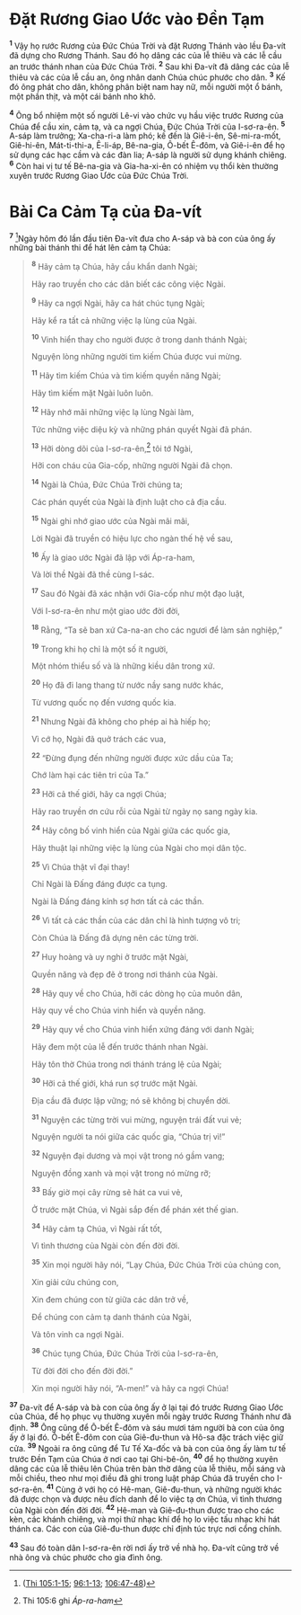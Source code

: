 # Ðặt Rương Giao Ước vào Ðền Tạm
<sup><b>1</b></sup> Vậy họ rước Rương của Ðức Chúa Trời và đặt Rương Thánh vào lều Ða-vít đã dựng cho Rương Thánh. Sau đó họ dâng các của lễ thiêu và các lễ cầu an trước thánh nhan của Ðức Chúa Trời. <sup><b>2</b></sup> Sau khi Ða-vít đã dâng các của lễ thiêu và các của lễ cầu an, ông nhân danh Chúa chúc phước cho dân. <sup><b>3</b></sup> Kế đó ông phát cho dân, không phân biệt nam hay nữ, mỗi người một ổ bánh, một phần thịt, và một cái bánh nho khô.

<sup><b>4</b></sup> Ông bổ nhiệm một số người Lê-vi vào chức vụ hầu việc trước Rương của Chúa để cầu xin, cảm tạ, và ca ngợi Chúa, Ðức Chúa Trời của I-sơ-ra-ên. <sup><b>5</b></sup> A-sáp làm trưởng; Xa-cha-ri-a làm phó; kế đến là Giê-i-ên, Sê-mi-ra-mốt, Giê-hi-ên, Mát-ti-thi-a, Ê-li-áp, Bê-na-gia, Ô-bết Ê-đôm, và Giê-i-ên để họ sử dụng các hạc cầm và các đàn lia; A-sáp là người sử dụng khánh chiêng. <sup><b>6</b></sup> Còn hai vị tư tế Bê-na-gia và Gia-ha-xi-ên có nhiệm vụ thổi kèn thường xuyên trước Rương Giao Ước của Ðức Chúa Trời.


# Bài Ca Cảm Tạ của Ða-vít
<sup><b>7</b></sup> [^1@-2a87d1eb-57f3-4727-af85-d79caf8a8a24]Ngày hôm đó lần đầu tiên Ða-vít đưa cho A-sáp và bà con của ông ấy những bài thánh thi để hát lên cảm tạ Chúa:


> <sup><b>8</b></sup> Hãy cảm tạ Chúa, hãy cầu khẩn danh Ngài;
> 
> Hãy rao truyền cho các dân biết các công việc Ngài.
> 
> <sup><b>9</b></sup> Hãy ca ngợi Ngài, hãy ca hát chúc tụng Ngài;
> 
> Hãy kể ra tất cả những việc lạ lùng của Ngài.
> 
> <sup><b>10</b></sup> Vinh hiển thay cho người được ở trong danh thánh Ngài;
> 
> Nguyện lòng những người tìm kiếm Chúa được vui mừng.
> 
> <sup><b>11</b></sup> Hãy tìm kiếm Chúa và tìm kiếm quyền năng Ngài;
> 
> Hãy tìm kiếm mặt Ngài luôn luôn.
> 
> <sup><b>12</b></sup> Hãy nhớ mãi những việc lạ lùng Ngài làm,
> 
> Tức những việc diệu kỳ và những phán quyết Ngài đã phán.
> 
> <sup><b>13</b></sup> Hỡi dòng dõi của I-sơ-ra-ên,[^1-2a87d1eb-57f3-4727-af85-d79caf8a8a24] tôi tớ Ngài,
> 
> Hỡi con cháu của Gia-cốp, những người Ngài đã chọn.
> 
> <sup><b>14</b></sup> Ngài là Chúa, Ðức Chúa Trời chúng ta;
> 
> Các phán quyết của Ngài là định luật cho cả địa cầu.
> 
> <sup><b>15</b></sup> Ngài ghi nhớ giao ước của Ngài mãi mãi,
> 
> Lời Ngài đã truyền có hiệu lực cho ngàn thế hệ về sau,
> 
> <sup><b>16</b></sup> Ấy là giao ước Ngài đã lập với Áp-ra-ham,
> 
> Và lời thề Ngài đã thề cùng I-sác.
> 
> <sup><b>17</b></sup> Sau đó Ngài đã xác nhận với Gia-cốp như một đạo luật,
> 
> Với I-sơ-ra-ên như một giao ước đời đời,
> 
> <sup><b>18</b></sup> Rằng, “Ta sẽ ban xứ Ca-na-an cho các ngươi để làm sản nghiệp,”
> 
> <sup><b>19</b></sup> Trong khi họ chỉ là một số ít người,
> 
> Một nhóm thiểu số và là những kiều dân trong xứ.
> 
> <sup><b>20</b></sup> Họ đã đi lang thang từ nước nầy sang nước khác,
> 
> Từ vương quốc nọ đến vương quốc kia.
> 
> <sup><b>21</b></sup> Nhưng Ngài đã không cho phép ai hà hiếp họ;
> 
> Vì cớ họ, Ngài đã quở trách các vua,
> 
> <sup><b>22</b></sup> “Ðừng đụng đến những người được xức dầu của Ta;
> 
> Chớ làm hại các tiên tri của Ta.”
> 
> <sup><b>23</b></sup> Hỡi cả thế giới, hãy ca ngợi Chúa;
> 
> Hãy rao truyền ơn cứu rỗi của Ngài từ ngày nọ sang ngày kia.
> 
> <sup><b>24</b></sup> Hãy công bố vinh hiển của Ngài giữa các quốc gia,
> 
> Hãy thuật lại những việc lạ lùng của Ngài cho mọi dân tộc.
> 
> <sup><b>25</b></sup> Vì Chúa thật vĩ đại thay!
> 
> Chỉ Ngài là Ðấng đáng được ca tụng.
> 
> Ngài là Ðấng đáng kính sợ hơn tất cả các thần.
> 
> <sup><b>26</b></sup> Vì tất cả các thần của các dân chỉ là hình tượng vô tri;
> 
> Còn Chúa là Ðấng đã dựng nên các từng trời.
> 
> <sup><b>27</b></sup> Huy hoàng và uy nghi ở trước mặt Ngài,
> 
> Quyền năng và đẹp đẽ ở trong nơi thánh của Ngài.
> 
> <sup><b>28</b></sup> Hãy quy về cho Chúa, hỡi các dòng họ của muôn dân,
> 
> Hãy quy về cho Chúa vinh hiển và quyền năng.
> 
> <sup><b>29</b></sup> Hãy quy về cho Chúa vinh hiển xứng đáng với danh Ngài;
> 
> Hãy đem một của lễ đến trước thánh nhan Ngài.
> 
> Hãy tôn thờ Chúa trong nơi thánh tráng lệ của Ngài;
> 
> <sup><b>30</b></sup> Hỡi cả thế giới, khá run sợ trước mặt Ngài.
> 
> Ðịa cầu đã được lập vững; nó sẽ không bị chuyển dời.
> 
> <sup><b>31</b></sup> Nguyện các từng trời vui mừng, nguyện trái đất vui vẻ;
> 
> Nguyện người ta nói giữa các quốc gia, “Chúa trị vì!”
> 
> <sup><b>32</b></sup> Nguyện đại dương và mọi vật trong nó gầm vang;
> 
> Nguyện đồng xanh và mọi vật trong nó mừng rỡ;
> 
> <sup><b>33</b></sup> Bấy giờ mọi cây rừng sẽ hát ca vui vẻ,
> 
> Ở trước mặt Chúa, vì Ngài sắp đến để phán xét thế gian.
> 
> <sup><b>34</b></sup> Hãy cảm tạ Chúa, vì Ngài rất tốt,
> 
> Vì tình thương của Ngài còn đến đời đời.
> 
> <sup><b>35</b></sup> Xin mọi người hãy nói, “Lạy Chúa, Ðức Chúa Trời của chúng con,
> 
> Xin giải cứu chúng con,
> 
> Xin đem chúng con từ giữa các dân trở về,
> 
> Ðể chúng con cảm tạ danh thánh của Ngài,
> 
> Và tôn vinh ca ngợi Ngài.
> 
> <sup><b>36</b></sup> Chúc tụng Chúa, Ðức Chúa Trời của I-sơ-ra-ên,
> 
> Từ đời đời cho đến đời đời.”
> 
> Xin mọi người hãy nói, “A-men!” và hãy ca ngợi Chúa!
>

<sup><b>37</b></sup> Ða-vít để A-sáp và bà con của ông ấy ở lại tại đó trước Rương Giao Ước của Chúa, để họ phục vụ thường xuyên mỗi ngày trước Rương Thánh như đã định. <sup><b>38</b></sup> Ông cũng để Ô-bết Ê-đôm và sáu mươi tám người bà con của ông ấy ở lại đó. Ô-bết Ê-đôm con của Giê-đu-thun và Hô-sa đặc trách việc giữ cửa. <sup><b>39</b></sup> Ngoài ra ông cũng để Tư Tế Xa-đốc và bà con của ông ấy làm tư tế trước Ðền Tạm của Chúa ở nơi cao tại Ghi-bê-ôn, <sup><b>40</b></sup> để họ thường xuyên dâng các của lễ thiêu lên Chúa trên bàn thờ dâng của lễ thiêu, mỗi sáng và mỗi chiều, theo như mọi điều đã ghi trong luật pháp Chúa đã truyền cho I-sơ-ra-ên. <sup><b>41</b></sup> Cùng ở với họ có Hê-man, Giê-đu-thun, và những người khác đã được chọn và được nêu đích danh để lo việc tạ ơn Chúa, vì tình thương của Ngài còn đến đời đời. <sup><b>42</b></sup> Hê-man và Giê-đu-thun được trao cho các kèn, các khánh chiêng, và mọi thứ nhạc khí để họ lo việc tấu nhạc khi hát thánh ca. Các con của Giê-đu-thun được chỉ định túc trực nơi cổng chính.

<sup><b>43</b></sup> Sau đó toàn dân I-sơ-ra-ên rời nơi ấy trở về nhà họ. Ða-vít cũng trở về nhà ông và chúc phước cho gia đình ông.

[^1-2a87d1eb-57f3-4727-af85-d79caf8a8a24]: Thi 105:6 ghi *Áp-ra-ham*
[^1@-2a87d1eb-57f3-4727-af85-d79caf8a8a24]: ([Thi 105:1-15](/passage/?search=Ps.105.1-Ps.105.15\&version=BD2011); [96:1-13](/passage/?search=Ps.96.1-Ps.96.13\&version=BD2011); [106:47-48](/passage/?search=Ps.106.47-Ps.106.48\&version=BD2011))